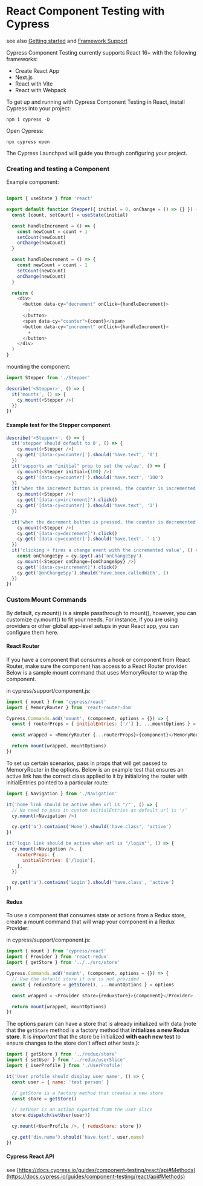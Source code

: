 # React Component Testing with Cypress

see also [Getting started](https://docs.cypress.io/guides/component-testing/react/quickstart#Getting-Started) and [Framework Support](https://docs.cypress.io/guides/component-testing/react/overview#Framework-Support)

Cypress Component Testing currently supports React 16+ with the following frameworks:

- Create React App
- Next.js
- React with Vite
- React with Webpack

To get up and running with Cypress Component Testing in React, install Cypress into your project:

`npm i cypress -D`

Open Cypress:

`npx cypress open`

The Cypress Launchpad will guide you through configuring your project.

### Creating and testing a Component

Example component: 
```js

import { useState } from 'react'

export default function Stepper({ initial = 0, onChange = () => {} }) {
  const [count, setCount] = useState(initial)

  const handleIncrement = () => {
    const newCount = count + 1
    setCount(newCount)
    onChange(newCount)
  }

  const handleDecrement = () => {
    const newCount = count - 1
    setCount(newCount)
    onChange(newCount)
  }

  return (
    <div>
      <button data-cy="decrement" onClick={handleDecrement}>
        -
      </button>
      <span data-cy="counter">{count}</span>
      <button data-cy="increment" onClick={handleIncrement}>
        +
      </button>
    </div>
  )
}
```
mounting the component:

```js
import Stepper from './Stepper'

describe('<Stepper>', () => {
  it('mounts', () => {
    cy.mount(<Stepper />)
  })
})
```


#### Example test for the Stepper component

```js
describe('<Stepper>', () => {
  it('stepper should default to 0', () => {
    cy.mount(<Stepper />)
    cy.get('[data-cy=counter]').should('have.text', '0')
  })
  it('supports an "initial" prop to set the value', () => {
    cy.mount(<Stepper initial={100} />)
    cy.get('[data-cy=counter]').should('have.text', '100')
  })
  it('when the increment button is pressed, the counter is incremented', () => {
    cy.mount(<Stepper />)
    cy.get('[data-cy=increment]').click()
    cy.get('[data-cy=counter]').should('have.text', '1')
  })

  it('when the decrement button is pressed, the counter is decremented', () => {
    cy.mount(<Stepper />)
    cy.get('[data-cy=decrement]').click()
    cy.get('[data-cy=counter]').should('have.text', '-1')
  })
  it('clicking + fires a change event with the incremented value', () => {
    const onChangeSpy = cy.spy().as('onChangeSpy')
    cy.mount(<Stepper onChange={onChangeSpy} />)
    cy.get('[data-cy=increment]').click()
    cy.get('@onChangeSpy').should('have.been.calledWith', 1)
  })
})
```

### Custom Mount Commands

By default, cy.mount() is a simple passthrough to mount(), however, you can customize cy.mount() to fit your needs. For instance, if you are using providers or other global app-level setups in your React app, you can configure them here.

#### React Router

If you have a component that consumes a hook or component from React Router, make sure the component has access to a React Router provider. Below is a sample mount command that uses MemoryRouter to wrap the component.

in cypress/support/component.js:

```js
import { mount } from 'cypress/react'
import { MemoryRouter } from 'react-router-dom'

Cypress.Commands.add('mount', (component, options = {}) => {
  const { routerProps = { initialEntries: ['/'] }, ...mountOptions } = options

  const wrapped = <MemoryRouter {...routerProps}>{component}</MemoryRouter>

  return mount(wrapped, mountOptions)
})
```

To set up certain scenarios, pass in props that will get passed to MemoryRouter in the options. Below is an example test that ensures an active link has the correct class applied to it by initializing the router with initialEntries pointed to a particular route:

```js
import { Navigation } from './Navigation'

it('home link should be active when url is "/"', () => {
  // No need to pass in custom initialEntries as default url is '/'
  cy.mount(<Navigation />)

  cy.get('a').contains('Home').should('have.class', 'active')
})

it('login link should be active when url is "/login"', () => {
  cy.mount(<Navigation />, {
    routerProps: {
      initialEntries: ['/login'],
    },
  })

  cy.get('a').contains('Login').should('have.class', 'active')
})
```


#### Redux

To use a component that consumes state or actions from a Redux store, create a mount command that will wrap your component in a Redux Provider:

in cypress/support/component.js:

```js
import { mount } from 'cypress/react'
import { Provider } from 'react-redux'
import { getStore } from '../../src/store'

Cypress.Commands.add('mount', (component, options = {}) => {
  // Use the default store if one is not provided
  const { reduxStore = getStore(), ...mountOptions } = options

  const wrapped = <Provider store={reduxStore}>{component}</Provider>

  return mount(wrapped, mountOptions)
})
```

The options param can have a store that is already initialized with data (note that the `getStore` method is a factory method that **initializes a new Redux store**. 
It is *important* that the store be initialized **with each new test** to ensure changes to the store don't affect other tests.):

```js
import { getStore } from '../redux/store'
import { setUser } from '../redux/userSlice'
import { UserProfile } from './UserProfile'

it('User profile should display user name', () => {
  const user = { name: 'test person' }

  // getStore is a factory method that creates a new store
  const store = getStore()

  // setUser is an action exported from the user slice
  store.dispatch(setUser(user))

  cy.mount(<UserProfile />, { reduxStore: store })

  cy.get('div.name').should('have.text', user.name)
})
```

#### Cypress React API

see [https://docs.cypress.io/guides/component-testing/react/api#Methods](https://docs.cypress.io/guides/component-testing/react/api#Methods)